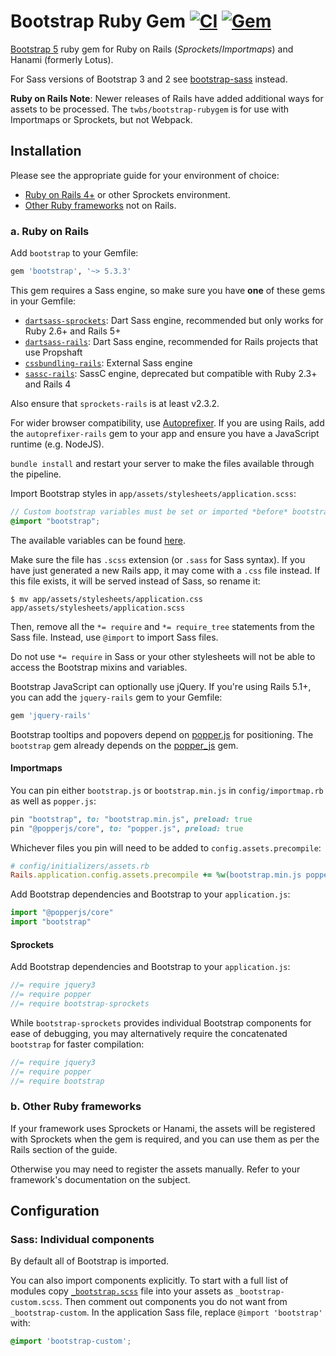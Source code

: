 # Bootstrap Ruby Gem [![CI](https://github.com/twbs/bootstrap-rubygem/actions/workflows/ci.yml/badge.svg)](https://github.com/twbs/bootstrap-rubygem/actions/workflows/ci.yml) [![Gem](https://img.shields.io/gem/v/bootstrap.svg)](https://rubygems.org/gems/bootstrap)

[Bootstrap 5][bootstrap-home] ruby gem for Ruby on Rails (*Sprockets*/*Importmaps*) and Hanami (formerly Lotus).

For Sass versions of Bootstrap 3 and 2 see [bootstrap-sass](https://github.com/twbs/bootstrap-sass) instead.

**Ruby on Rails Note**: Newer releases of Rails have added additional ways for
assets to be processed. The `twbs/bootstrap-rubygem` is for use with Importmaps
or Sprockets, but not Webpack.

## Installation

Please see the appropriate guide for your environment of choice:

* [Ruby on Rails 4+](#a-ruby-on-rails) or other Sprockets environment.
* [Other Ruby frameworks](#b-other-ruby-frameworks) not on Rails.


### a. Ruby on Rails

Add `bootstrap` to your Gemfile:

```ruby
gem 'bootstrap', '~> 5.3.3'
```

This gem requires a Sass engine, so make sure you have **one** of these gems in your Gemfile:
- [`dartsass-sprockets`](https://github.com/tablecheck/dartsass-sprockets): Dart Sass engine, recommended but only works for Ruby 2.6+ and Rails 5+
- [`dartsass-rails`](https://github.com/rails/dartsass-rails): Dart Sass engine, recommended for Rails projects that use Propshaft
- [`cssbundling-rails`](https://github.com/rails/cssbundling-rails): External Sass engine
- [`sassc-rails`](https://github.com/sass/sassc-rails): SassC engine, deprecated but compatible with Ruby 2.3+ and Rails 4

Also ensure that `sprockets-rails` is at least v2.3.2.

For wider browser compatibility, use [Autoprefixer][autoprefixer].
If you are using Rails, add the `autoprefixer-rails` gem to your app and ensure you have a JavaScript runtime (e.g. NodeJS).

`bundle install` and restart your server to make the files available through the pipeline.

Import Bootstrap styles in `app/assets/stylesheets/application.scss`:

```scss
// Custom bootstrap variables must be set or imported *before* bootstrap.
@import "bootstrap";
```

The available variables can be found [here](assets/stylesheets/bootstrap/_variables.scss).

Make sure the file has `.scss` extension (or `.sass` for Sass syntax). If you have just generated a new Rails app,
it may come with a `.css` file instead. If this file exists, it will be served instead of Sass, so rename it:

```console
$ mv app/assets/stylesheets/application.css app/assets/stylesheets/application.scss
```

Then, remove all the `*= require` and `*= require_tree` statements from the Sass file. Instead, use `@import` to import Sass files.

Do not use `*= require` in Sass or your other stylesheets will not be able to access the Bootstrap mixins and variables.

Bootstrap JavaScript can optionally use jQuery.
If you're using Rails 5.1+, you can add the `jquery-rails` gem to your Gemfile:

```ruby
gem 'jquery-rails'
```

Bootstrap tooltips and popovers depend on [popper.js] for positioning.
The `bootstrap` gem already depends on the
[popper_js](https://github.com/glebm/popper_js-rubygem) gem.

#### Importmaps

You can pin either `bootstrap.js` or `bootstrap.min.js` in `config/importmap.rb`
as well as `popper.js`:

```ruby
pin "bootstrap", to: "bootstrap.min.js", preload: true
pin "@popperjs/core", to: "popper.js", preload: true
```

Whichever files you pin will need to be added to `config.assets.precompile`:

```ruby
# config/initializers/assets.rb
Rails.application.config.assets.precompile += %w(bootstrap.min.js popper.js)
```

Add Bootstrap dependencies and Bootstrap to your `application.js`:

```js
import "@popperjs/core"
import "bootstrap"
```

#### Sprockets

Add Bootstrap dependencies and Bootstrap to your `application.js`:

```js
//= require jquery3
//= require popper
//= require bootstrap-sprockets
```

While `bootstrap-sprockets` provides individual Bootstrap components
for ease of debugging, you may alternatively require
the concatenated `bootstrap` for faster compilation:

```js
//= require jquery3
//= require popper
//= require bootstrap
```

### b. Other Ruby frameworks

If your framework uses Sprockets or Hanami,
the assets will be registered with Sprockets when the gem is required,
and you can use them as per the Rails section of the guide.

Otherwise you may need to register the assets manually.
Refer to your framework's documentation on the subject.

## Configuration

### Sass: Individual components

By default all of Bootstrap is imported.

You can also import components explicitly. To start with a full list of modules copy
[`_bootstrap.scss`](assets/stylesheets/_bootstrap.scss) file into your assets as `_bootstrap-custom.scss`.
Then comment out components you do not want from `_bootstrap-custom`.
In the application Sass file, replace `@import 'bootstrap'` with:

```scss
@import 'bootstrap-custom';
```

[bootstrap-home]: https://getbootstrap.com
[bootstrap-variables.scss]: https://github.com/twbs/bootstrap-rubygem/blob/master/templates/project/_bootstrap-variables.scss
[autoprefixer]: https://github.com/ai/autoprefixer
[popper.js]: https://popper.js.org
